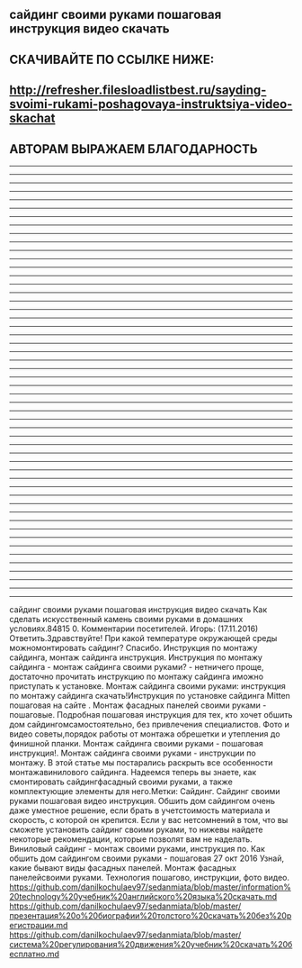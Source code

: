 сайдинг своими руками пошаговая инструкция видео скачать
--------------------------------------------------
СКАЧИВАЙТЕ ПО ССЫЛКЕ НИЖЕ:
--------------------------------------------------
http://refresher.filesloadlistbest.ru/sayding-svoimi-rukami-poshagovaya-instruktsiya-video-skachat
--------------------------------------------------
АВТОРАМ ВЫРАЖАЕМ БЛАГОДАРНОСТЬ
--------------------------------------------------
--------------------------------------------------
--------------------------------------------------
--------------------------------------------------
--------------------------------------------------
--------------------------------------------------
--------------------------------------------------
--------------------------------------------------
--------------------------------------------------
--------------------------------------------------
--------------------------------------------------
--------------------------------------------------
--------------------------------------------------
--------------------------------------------------
--------------------------------------------------
--------------------------------------------------
--------------------------------------------------
--------------------------------------------------
--------------------------------------------------
--------------------------------------------------
--------------------------------------------------
--------------------------------------------------
--------------------------------------------------
--------------------------------------------------
--------------------------------------------------
--------------------------------------------------
--------------------------------------------------
--------------------------------------------------
--------------------------------------------------
--------------------------------------------------
--------------------------------------------------
--------------------------------------------------
--------------------------------------------------
--------------------------------------------------
--------------------------------------------------
--------------------------------------------------
--------------------------------------------------
--------------------------------------------------
--------------------------------------------------
--------------------------------------------------
--------------------------------------------------
--------------------------------------------------
--------------------------------------------------
--------------------------------------------------
--------------------------------------------------
--------------------------------------------------
--------------------------------------------------
--------------------------------------------------
--------------------------------------------------
--------------------------------------------------
--------------------------------------------------
--------------------------------------------------
--------------------------------------------------
сайдинг своими руками пошаговая инструкция видео скачать Как сделать искусственный камень своими руками в домашних условиях.84815 0. Комментарии посетителей. Игорь: (17.11.2016) Ответить.Здравствуйте! При какой температуре окружающей среды можномонтировать сайдинг? Спасибо. Инструкция по монтажу сайдинга, монтаж сайдинга инструкция. Инструкция по монтажу сайдинга - монтаж сайдинга своими руками? - нетничего проще, достаточно прочитать инструкцию по монтажу сайдинга иможно приступать к установке. Монтаж сайдинга своими руками: инструкция по монтажу сайдинга скачать!Инструкция по установке сайдинга Mitten пошаговая на сайте . Монтаж фасадных панелей своими руками - пошаговые. Подробная пошаговая инструкция для тех, кто хочет обшить дом сайдингомсамостоятельно, без привлечения специалистов. Фото и видео советы,порядок работы от монтажа обрешетки и утепления до финишной планки. Монтаж сайдинга своими руками - пошаговая инструкция!. Монтаж сайдинга своими руками - инструкции по монтажу. В этой статье мы постарались раскрыть все особенности монтажавинилового сайдинга. Надеемся теперь вы знаете, как смонтировать сайдингфасадный своими руками, а также комплектующие элементы для него.Метки: Сайдинг. Сайдинг своими руками пошаговая видео инструкция. Обшить дом сайдингом  очень даже уместное решение, если брать в учетстоимость материала и скорость, с которой он крепится. Если у вас нетсомнений в том, что вы сможете установить сайдинг своими руками, то нижевы найдете некоторые рекомендации, которые позволят вам не наделать. Виниловый сайдинг - монтаж своими руками, инструкция по. Как обшить дом сайдингом своими руками - пошаговая
27 окт 2016  Узнай, какие бывают виды фасадных панелей. Монтаж фасадных панелейсвоими руками. Технология пошагово, инструкции, фото  видео.
https://github.com/danilkochulaev97/sedanmiata/blob/master/information%20technology%20учебник%20английского%20языка%20скачать.md
https://github.com/danilkochulaev97/sedanmiata/blob/master/презентация%20о%20биографии%20толстого%20скачать%20без%20регистрации.md
https://github.com/danilkochulaev97/sedanmiata/blob/master/система%20регулирования%20движения%20учебник%20скачать%20бесплатно.md